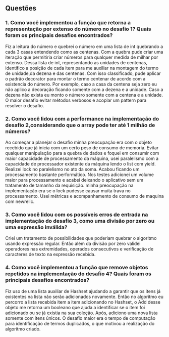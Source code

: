 ## Questões

### 1. Como você implementou a função que retorna a representação por extenso do número no desafio 1? Quais foram os principais desafios encontrados?

Fiz a leitura do número e quebrei o número em uma lista de int quebrando a cada 3 casas entendendo como as centenas. Com a quebra pude criar uma iteração que permitiria criar números para qualquer medida de milhar por extenso. Dessa lista de int, representando as unidades de centenas, identifico a posição de cada item para me auxiliar na montagem do termo de unidade,da dezena e das centenas. Com isso classificado, pude aplicar o padrão decorator para montar o termo centenar de acordo com a existencia do número. Por exemplo, caso a casa da centena seja zero eu não aplico a decoração ficando somente com a dezena e a unidade. Caso a dezena não exista eu monto o número somente com a centena e a unidade.
O maior desafio evitar métodos verbosos e acoplar um pattern para resolver o desafio.

### 2. Como você lidou com a performance na implementação do desafio 2,considerando que o array pode ter até 1 milhão de números?

Ao começar a planejar o desafio minha preocupação era com o objeto recebido que já inicia com um certo peso de consumo de memoria. Evitar qualquer manipulação para a quebra de dados e foquei em consumir com maior capacidade de processamento da máquina, usei paralelismo com a capacidade de processador existente da máquina lendo o list com yield. Realizei lock no paralelismo no ato da soma. Acabou ficando um processamento bastante performático.
Nos testes adicionei um volume maior para processamento e acabei deixando o aplicativo sem um tratamento de tamanho da requisição. minha preocupação na implementação era se o lock pudesse causar muita trava no processamento. Usei métricas e acompanhamento de consumo de maquina com newrelic. 

### 3. Como você lidou com os possíveis erros de entrada na implementação do desafio 3, como uma divisão por zero ou uma expressão inválida?

Criei um tratamento de possibilidades que poderiam quebrar o algoritmo usando expressão regular. Então além da divisão por zero validei operadores nas extremidades, operados consecutivos e verificação de caracteres de texto na expressão recebida.

### 4. Como você implementou a função que remove objetos repetidos na implementação do desafio 4? Quais foram os principais desafios encontrados?

Fiz uso de uma lista auxiliar de Hashset ajudando a garantir que os itens já existentes na lista não serão adicionados novamente. Então no algoritmo eu percorro a lista recebida item a item adicionando no Hashset, o Add desse objeto me retorna um booleano que ajuda a identificar se o item foi adicionado ou se já existia na sua coleção. Após, adiciono uma nova lista somente com itens únicos.
O desafio maior era o tempo de computação para identificação de termos duplicados, o que motivou a realização do algoritmo criado.
